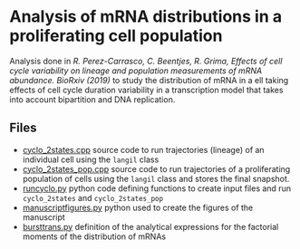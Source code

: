 # Analysis of mRNA distributions in a proliferating cell population

Analysis done in *R. Perez-Carrasco, C. Beentjes, R. Grima, Effects of cell cycle variability on lineage and population measurements of mRNA abundance. BioRxiv (2019)* to study the distribution of mRNA in a ell taking effects of cell cycle duration variability in a transcription model that takes into account bipartition and DNA replication.

## Files

* [cyclo_2states.cpp](cyclo_2states.cpp) source code to run trajectories (lineage) of an individual cell using the `langil` class
* [cyclo_2states_pop.cpp](cyclo_2states_pop.cpp) source code to run trajectories of a proliferating population of cells using the `langil` class and stores the final snapshot.
* [runcyclo.py](runcyclo.py) python code defining functions to create input files and run `cyclo_2states` and `cyclo_2states_pop`
* [manuscriptfigures.py](manuscriptfigures.py) python used to create the figures of the manuscript 
* [bursttrans.py](bursttrans.py) definition of the analytical expressions for the factorial moments of the distribution of mRNAs


